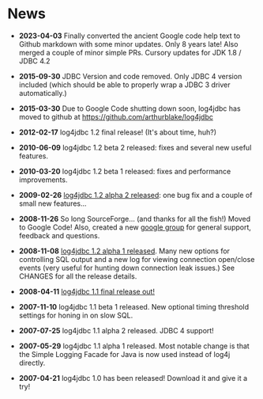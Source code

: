 # News
* __2023-04-03__ Finally converted the ancient Google code help text to Github markdown with some minor updates. Only 8 years late! Also merged a couple of minor simple PRs. Cursory updates for JDK 1.8 / JDBC 4.2

* __2015-09-30__ JDBC Version and code removed. Only JDBC 4 version included (which should be able to properly wrap a JDBC 3 driver automatically.)

* __2015-03-30__ Due to Google Code shutting down soon, log4jdbc has moved to github at https://github.com/arthurblake/log4jdbc

* __2012-02-17__ log4jdbc 1.2 final release! (It's about time, huh?)

* __2010-06-09__ log4jdbc 1.2 beta 2 released: fixes and several new useful features.

* __2010-03-20__ log4jdbc 1.2 beta 1 released: fixes and performance improvements.

* __2009-02-26__ [log4jdbc 1.2 alpha 2 released](https://arthurblake.wordpress.com/2009/02/26/log4jdbc-12-alpha-2-released/): one bug fix and a couple of small new features...

* __2008-11-26__ So long SourceForge... (and thanks for all the fish!) Moved to Google Code! Also, created a new [google group](http://arthurblake.wordpress.com/2008/11/26/log4jdbc-support-group/) for general support, feedback and questions.

* __2008-11-08__ [log4jdbc 1.2 alpha 1 released](http://arthurblake.wordpress.com/2008/11/08/log4jdbc-12-alpha1-released/). Many new options for controlling SQL output and a new log for viewing connection open/close events (very useful for hunting down connection leak issues.) See CHANGES for all the release details.

* __2008-04-11__ [log4jdbc 1.1 final release out!](http://arthurblake.wordpress.com/2008/04/11/log4jdbc-11-released/)

* __2007-11-10__ log4jdbc 1.1 beta 1 released. New optional timing threshold settings for honing in on slow SQL.

* __2007-07-25__ log4jdbc 1.1 alpha 2 released. JDBC 4 support!

* __2007-05-29__ log4jdbc 1.1 alpha 1 released. Most notable change is that the Simple Logging Facade for Java is now used instead of log4j directly.

* __2007-04-21__ log4jdbc 1.0 has been released! Download it and give it a try!